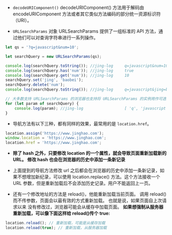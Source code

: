 -   `decodeURIComponent()`
    decodeURIComponent() 方法用于解码由 encodeURIComponent 方法或者其它类似方法编码的部分统一资源标识符（URI）。

-   `URLSearchParams` 对象
    URLSearchParams 提供了一组标准的 API 方法，通过他们可以对查询字符串进行一系列操作。

```js
let qs = '?q=javascript&num=10';

let searchQuery = new URLSearchParams(qs);

console.log(searchQuery.toString()); //jing-log     q=javascript&num=10
console.log(searchQuery.has('num')); //jing-log     true
console.log(searchQuery.get('num')); //jing-log     10
searchQuery.set('jing', 'baobei');
searchQuery.delete('num');
console.log(searchQuery.toString()); //jing-log     q=javascript&jing=baobei

// 大多数支持 URLSearchParams 的浏览器也支持将 URLSearchParams 的实例用作可迭代对象：
for (let param of searchQuery) {
	console.log(param); //jing-log                  [ 'q', 'javascript' ][ 'jing', 'baobei' ]
}
```

-   导航方法有以下三种，都有同样的效果，最常用的是 `location.href`。

```js
location.assign('https://www.jinghao.com');
window.location = 'https://www.jinghao.com';
location.href = 'https://www.jinghao.com';
```

-   **除了 hash 之外，只要修改 location 的一个属性，就会导致页面重新加载新的 URL。 修改 hash 也会在浏览器的历史中添加一条新记录**

-   上面提到的导航方法修改 url 之后都会在浏览器的历史中添加一条新记录，如果不想增加新纪录，可以使用 location.replace() 方法。这个方法接收一个 URL 参数，但是重新加载后不会添加历史记录。用户不能返回上一页。

-   还有一个修改地址的方法是 reload()，他能重新加载当前页面。
    调用 reload()而不传参数，页面会以最有效的方式重新加载。
    也就是说，如果页面自上次请求以来 没有修改过，浏览器可能会从缓存中加载页面。
    **如果想强制从服务器重新加载，可以像下面这样给 reload()传个 true:**

```js
location.reload(); // 重新加载，可能是从缓存加载
location.reload(true); // 重新加载，从服务器加载
```
